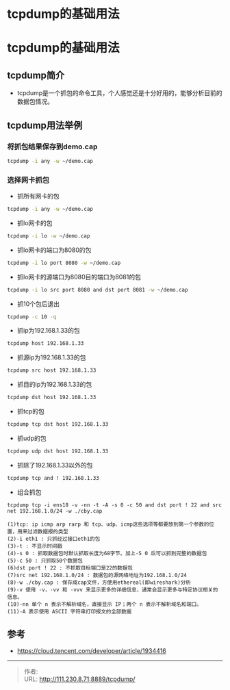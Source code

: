# tcpdump的基础用法


<!--more-->
# tcpdump的基础用法
## tcpdump简介
- tcpdump是一个抓包的命令工具，个人感觉还是十分好用的，能够分析目前的数据包情况。

## tcpdump用法举例
### 将抓包结果保存到demo.cap
```bash
tcpdump -i any -w ~/demo.cap
```

### 选择网卡抓包
- 抓所有网卡的包
```bash
tcpdump -i any -w ~/demo.cap
```
- 抓lo网卡的包
```bash
tcpdump -i lo -w ~/demo.cap
```

- 抓lo网卡的端口为8080的包
```bash
tcpdump -i lo port 8080 -w ~/demo.cap
```


- 抓lo网卡的源端口为8080目的端口为8081的包
```bash
tcpdump -i lo src port 8080 and dst port 8081 -w ~/demo.cap
```

- 抓10个包后退出
```bash
tcpdump -c 10 -q
```

- 抓ip为192.168.1.33的包
```bash
tcpdump host 192.168.1.33
```

- 抓源ip为192.168.1.33的包
```bash
tcpdump src host 192.168.1.33
```

- 抓目的ip为192.168.1.33的包
```bash
tcpdump dst host 192.168.1.33
```


- 抓tcp的包
```bash
tcpdump tcp dst host 192.168.1.33
```

- 抓udp的包
```bash
tcpdump udp dst host 192.168.1.33
```

- 抓除了192.168.1.33以外的包
```bash
tcpdump tcp and ! 192.168.1.33
```

- 组合抓包
```
tcpdump tcp -i ens18 -v -nn -t -A -s 0 -c 50 and dst port ! 22 and src net 192.168.1.0/24 -w ./cby.cap

(1)tcp: ip icmp arp rarp 和 tcp、udp、icmp这些选项等都要放到第一个参数的位置，用来过滤数据报的类型
(2)-i eth1 : 只抓经过接口eth1的包
(3)-t : 不显示时间戳
(4)-s 0 : 抓取数据包时默认抓取长度为68字节。加上-S 0 后可以抓到完整的数据包
(5)-c 50 : 只抓取50个数据包
(6)dst port ! 22 : 不抓取目标端口是22的数据包
(7)src net 192.168.1.0/24 : 数据包的源网络地址为192.168.1.0/24
(8)-w ./cby.cap : 保存成cap文件，方便用ethereal(即wireshark)分析
(9)-v 使用 -v，-vv 和 -vvv 来显示更多的详细信息，通常会显示更多与特定协议相关的信息。
(10)-nn 单个 n 表示不解析域名，直接显示 IP；两个 n 表示不解析域名和端口。
(11)-A 表示使用 ASCII 字符串打印报文的全部数据
```

## 参考
- https://cloud.tencent.com/developer/article/1934416


---

> 作者:   
> URL: http://111.230.8.71:8889/tcpdump/  

